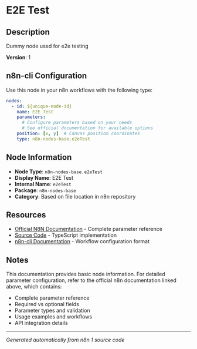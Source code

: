 # E2E Test

## Description

Dummy node used for e2e testing

**Version**: 1

## n8n-cli Configuration

Use this node in your n8n workflows with the following type:

```yaml
nodes:
  - id: ${unique-node-id}
    name: E2E Test
    parameters:
      # Configure parameters based on your needs
      # See official documentation for available options
    position: [x, y]  # Canvas position coordinates
    type: n8n-nodes-base.e2eTest
```

## Node Information

- **Node Type**: `n8n-nodes-base.e2eTest`
- **Display Name**: E2E Test
- **Internal Name**: `e2eTest`
- **Package**: `n8n-nodes-base`
- **Category**: Based on file location in n8n repository

## Resources

- [Official N8N Documentation](https://docs.n8n.io/integrations/builtin/app-nodes/n8n-nodes-base.e2etest/) - Complete parameter reference
- [Source Code](https://github.com/n8n-io/n8n/blob/master/packages/nodes-base/nodes/E2eTest/E2eTest.node.ts) - TypeScript implementation
- [n8n-cli Documentation](https://github.com/edenreich/n8n-cli) - Workflow configuration format

## Notes

This documentation provides basic node information. For detailed parameter configuration, 
refer to the official n8n documentation linked above, which contains:

- Complete parameter reference
- Required vs optional fields
- Parameter types and validation
- Usage examples and workflows
- API integration details

---
*Generated automatically from n8n 1 source code*

